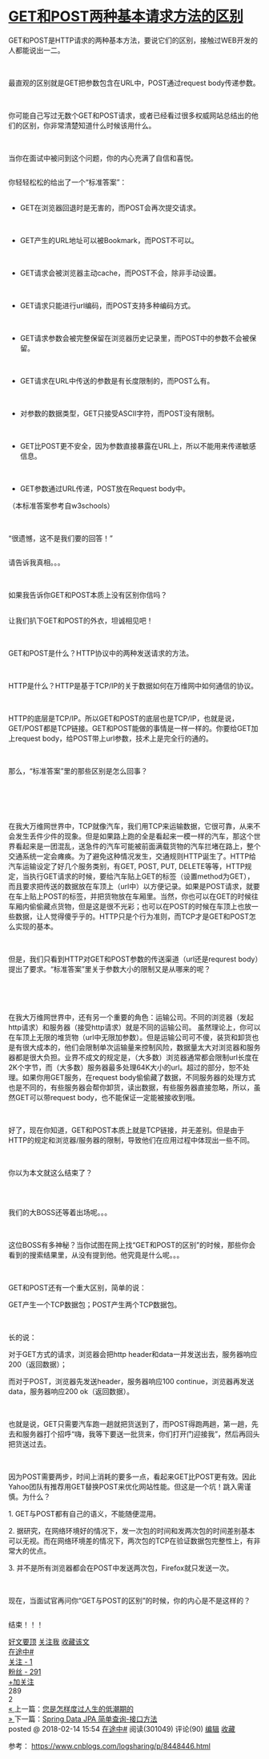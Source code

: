 <div class="post">
		<h1 class="postTitle">
			<a id="cb_post_title_url" class="postTitle2" href="https://www.cnblogs.com/logsharing/p/8448446.html">GET和POST两种基本请求方法的区别</a>
		</h1>
		<div class="clear"></div>
		<div class="postBody">
			<div id="cnblogs_post_body" class="blogpost-body"><p>GET和POST是HTTP请求的两种基本方法，要说它们的区别，接触过WEB开发的人都能说出一二。</p>
<p>&nbsp;</p>
<p>最直观的区别就是GET把参数包含在URL中，POST通过request body传递参数。</p>
<p>&nbsp;</p>
<p>你可能自己写过无数个GET和POST请求，或者已经看过很多权威网站总结出的他们的区别，你非常清楚知道什么时候该用什么。</p>
<p>&nbsp;</p>
<p>当你在面试中被问到这个问题，你的内心充满了自信和喜悦。</p>
<p><img src="http://mmbiz.qpic.cn/mmbiz/VUGnGjllRE5vZcld02bjOjWPPBRXYdhLcm8TfMjvKvXwbzXTbpUaahYNVFpXh8fIMgqcmbIeEBqFTt7ibiaewMicg/640?wx_fmt=png" alt="" data-ratio="1" data-s="300,640" data-src="http://mmbiz.qpic.cn/mmbiz/VUGnGjllRE5vZcld02bjOjWPPBRXYdhLcm8TfMjvKvXwbzXTbpUaahYNVFpXh8fIMgqcmbIeEBqFTt7ibiaewMicg/640?wx_fmt=png" data-type="png" data-w="200" data-fail="0"></p>
<p>你轻轻松松的给出了一个“标准答案”：<br><br></p>
<ul class="list-paddingleft-2">
<li>
<p>GET在浏览器回退时是无害的，而POST会再次提交请求。</p>
<p>&nbsp;</p>

</li>
<li>
<p>GET产生的URL地址可以被Bookmark，而POST不可以。</p>
<p>&nbsp;</p>

</li>
<li>
<p>GET请求会被浏览器主动cache，而POST不会，除非手动设置。</p>
<p>&nbsp;</p>

</li>
<li>
<p>GET请求只能进行url编码，而POST支持多种编码方式。</p>
<p>&nbsp;</p>

</li>
<li>
<p>GET请求参数会被完整保留在浏览器历史记录里，而POST中的参数不会被保留。</p>
<p>&nbsp;</p>

</li>
<li>
<p>GET请求在URL中传送的参数是有长度限制的，而POST么有。</p>
<p>&nbsp;</p>

</li>
<li>
<p>对参数的数据类型，GET只接受ASCII字符，而POST没有限制。</p>
<p>&nbsp;</p>

</li>
<li>
<p>GET比POST更不安全，因为参数直接暴露在URL上，所以不能用来传递敏感信息。</p>
<p>&nbsp;</p>

</li>
<li>
<p>GET参数通过URL传递，POST放在Request body中。</p>

</li>

</ul>
<p>（本标准答案参考自w3schools）</p>
<p>&nbsp;</p>
<p>“很遗憾，这不是我们要的回答！”</p>
<p><img src="http://mmbiz.qpic.cn/mmbiz/VUGnGjllRE5vZcld02bjOjWPPBRXYdhLkCV5yUI4QFlaibOg9aFp2ZjPlaeAgaibbYyzOYsmcDfPlzFPAdcy21dQ/640?wx_fmt=jpeg" alt="" data-ratio="1" data-s="300,640" data-src="http://mmbiz.qpic.cn/mmbiz/VUGnGjllRE5vZcld02bjOjWPPBRXYdhLkCV5yUI4QFlaibOg9aFp2ZjPlaeAgaibbYyzOYsmcDfPlzFPAdcy21dQ/640?wx_fmt=jpeg" data-type="jpeg" data-w="300" data-fail="0"></p>
<p>请告诉我真相。。。</p>
<p>&nbsp;</p>
<p>如果我告诉你GET和POST本质上没有区别你信吗？&nbsp;</p>
<p><br>让我们扒下GET和POST的外衣，坦诚相见吧！</p>
<p><br><img src="http://mmbiz.qpic.cn/mmbiz/VUGnGjllRE5vZcld02bjOjWPPBRXYdhLVXZkPZibSibtVZoIkDcBTQJ3mFibpNtqOSNTLDs01s2rmB6PyCoibjczxQ/640?wx_fmt=png" alt="" data-ratio="0.8981132075471698" data-s="300,640" data-src="http://mmbiz.qpic.cn/mmbiz/VUGnGjllRE5vZcld02bjOjWPPBRXYdhLVXZkPZibSibtVZoIkDcBTQJ3mFibpNtqOSNTLDs01s2rmB6PyCoibjczxQ/640?wx_fmt=png" data-type="png" data-w="265" data-fail="0"></p>
<p>GET和POST是什么？HTTP协议中的两种发送请求的方法。</p>
<p>&nbsp;</p>
<p>HTTP是什么？HTTP是基于TCP/IP的关于数据如何在万维网中如何通信的协议。</p>
<p>&nbsp;</p>
<p>HTTP的底层是TCP/IP。所以GET和POST的底层也是TCP/IP，也就是说，GET/POST都是TCP链接。GET和POST能做的事情是一样一样的。你要给GET加上request body，给POST带上url参数，技术上是完全行的通的。&nbsp;</p>
<p>&nbsp;</p>
<p>那么，“标准答案”里的那些区别是怎么回事？</p>
<p>&nbsp;</p>
<p><img src="http://mmbiz.qpic.cn/mmbiz/VUGnGjllRE5vZcld02bjOjWPPBRXYdhLdhmQxXtz2Kwn3yzT8Jzic1joUsjXxeaU8JwerDiabz9N9sYmBpIgWic2A/640?wx_fmt=jpeg" alt="" data-ratio="1" data-s="300,640" data-src="http://mmbiz.qpic.cn/mmbiz/VUGnGjllRE5vZcld02bjOjWPPBRXYdhLdhmQxXtz2Kwn3yzT8Jzic1joUsjXxeaU8JwerDiabz9N9sYmBpIgWic2A/640?wx_fmt=jpeg" data-type="jpeg" data-w="200" data-fail="0"></p>
<p>&nbsp;</p>
<p>在我大万维网世界中，TCP就像汽车，我们用TCP来运输数据，它很可靠，从来不会发生丢件少件的现象。但是如果路上跑的全是看起来一模一样的汽车，那这个世界看起来是一团混乱，送急件的汽车可能被前面满载货物的汽车拦堵在路上，整个交通系统一定会瘫痪。为了避免这种情况发生，交通规则HTTP诞生了。HTTP给汽车运输设定了好几个服务类别，有GET, POST, PUT, DELETE等等，HTTP规定，当执行GET请求的时候，要给汽车贴上GET的标签（设置method为GET），而且要求把传送的数据放在车顶上（url中）以方便记录。如果是POST请求，就要在车上贴上POST的标签，并把货物放在车厢里。当然，你也可以在GET的时候往车厢内偷偷藏点货物，但是这是很不光彩；也可以在POST的时候在车顶上也放一些数据，让人觉得傻乎乎的。HTTP只是个行为准则，而TCP才是GET和POST怎么实现的基本。</p>
<p>&nbsp;</p>
<p>但是，我们只看到HTTP对GET和POST参数的传送渠道（url还是requrest body）提出了要求。“标准答案”里关于参数大小的限制又是从哪来的呢？</p>
<p>&nbsp;</p>
<p><img src="http://mmbiz.qpic.cn/mmbiz/VUGnGjllRE5vZcld02bjOjWPPBRXYdhLSDX3EiadGp0gDsHwgvGictCwWSEaAQ4jVib1sLaqnBGpFAUhHhjv8xGKQ/640?wx_fmt=jpeg" alt="" data-ratio="0.3017241379310345" data-s="300,640" data-src="http://mmbiz.qpic.cn/mmbiz/VUGnGjllRE5vZcld02bjOjWPPBRXYdhLSDX3EiadGp0gDsHwgvGictCwWSEaAQ4jVib1sLaqnBGpFAUhHhjv8xGKQ/640?wx_fmt=jpeg" data-type="jpeg" data-w="580" data-fail="0"><br><br></p>
<p>在我大万维网世界中，还有另一个重要的角色：运输公司。不同的浏览器（发起http请求）和服务器（接受http请求）就是不同的运输公司。 虽然理论上，你可以在车顶上无限的堆货物（url中无限加参数）。但是运输公司可不傻，装货和卸货也是有很大成本的，他们会限制单次运输量来控制风险，数据量太大对浏览器和服务器都是很大负担。业界不成文的规定是，（大多数）浏览器通常都会限制url长度在2K个字节，而（大多数）服务器最多处理64K大小的url。超过的部分，恕不处理。如果你用GET服务，在request body偷偷藏了数据，不同服务器的处理方式也是不同的，有些服务器会帮你卸货，读出数据，有些服务器直接忽略，所以，虽然GET可以带request body，也不能保证一定能被接收到哦。</p>
<p>&nbsp;</p>
<p>好了，现在你知道，GET和POST本质上就是TCP链接，并无差别。但是由于HTTP的规定和浏览器/服务器的限制，导致他们在应用过程中体现出一些不同。&nbsp;</p>
<p>&nbsp;</p>
<p>你以为本文就这么结束了？</p>
<p>&nbsp;</p>
<p><img src="http://mmbiz.qpic.cn/mmbiz/VUGnGjllRE5vZcld02bjOjWPPBRXYdhLNqLBKzbCAfuLHkM355iaBC9FuOlWrtiaIUmD95T8ReVJ9FInZIZWV0YA/0?" alt="" width="auto" data-s="300,640" data-type="png" data-ratio="0.7272727272727273" data-w="297" data-src="http://mmbiz.qpic.cn/mmbiz/VUGnGjllRE5vZcld02bjOjWPPBRXYdhLNqLBKzbCAfuLHkM355iaBC9FuOlWrtiaIUmD95T8ReVJ9FInZIZWV0YA/0?" data-fail="0"></p>
<p>我们的大BOSS还等着出场呢。。。</p>
<p>&nbsp;</p>
<p>这位BOSS有多神秘？当你试图在网上找“GET和POST的区别”的时候，那些你会看到的搜索结果里，从没有提到他。他究竟是什么呢。。。</p>
<p>&nbsp;</p>
<p>GET和POST还有一个重大区别，简单的说：</p>
<p>GET产生一个TCP数据包；POST产生两个TCP数据包。</p>
<p>&nbsp;</p>
<p>长的说：</p>
<p>对于GET方式的请求，浏览器会把http header和data一并发送出去，服务器响应200（返回数据）；</p>
<p>而对于POST，浏览器先发送header，服务器响应100 continue，浏览器再发送data，服务器响应200 ok（返回数据）。</p>
<p>&nbsp;</p>
<p>也就是说，GET只需要汽车跑一趟就把货送到了，而POST得跑两趟，第一趟，先去和服务器打个招呼“嗨，我等下要送一批货来，你们打开门迎接我”，然后再回头把货送过去。</p>
<p>&nbsp;</p>
<p>因为POST需要两步，时间上消耗的要多一点，看起来GET比POST更有效。因此Yahoo团队有推荐用GET替换POST来优化网站性能。但这是一个坑！跳入需谨慎。为什么？</p>
<p>1. GET与POST都有自己的语义，不能随便混用。</p>
<p>2. 据研究，在网络环境好的情况下，发一次包的时间和发两次包的时间差别基本可以无视。而在网络环境差的情况下，两次包的TCP在验证数据包完整性上，有非常大的优点。</p>
<p>3. 并不是所有浏览器都会在POST中发送两次包，Firefox就只发送一次。</p>
<p>&nbsp;</p>
<p>现在，当面试官再问你“GET与POST的区别”的时候，你的内心是不是这样的？</p>
<p><img src="http://mmbiz.qpic.cn/mmbiz/VUGnGjllRE5vZcld02bjOjWPPBRXYdhLyfrfWEnMQlicIoNbaQJCicpKjOVQp8tNjU9Zp8Eia40om3vTah9aZEF7w/640?wx_fmt=jpeg" alt="" data-ratio="1" data-s="300,640" data-src="http://mmbiz.qpic.cn/mmbiz/VUGnGjllRE5vZcld02bjOjWPPBRXYdhLyfrfWEnMQlicIoNbaQJCicpKjOVQp8tNjU9Zp8Eia40om3vTah9aZEF7w/640?wx_fmt=jpeg" data-type="jpeg" data-w="350" data-fail="0"></p>
<p>结束！！！</p></div><div id="MySignature"></div>
<div class="clear"></div>
<div id="blog_post_info_block">
<div id="BlogPostCategory"></div>
<div id="EntryTag"></div>
<div id="blog_post_info"><div id="green_channel">
        <a href="javascript:void(0);" id="green_channel_digg" onclick="DiggIt(8448446,cb_blogId,1);green_channel_success(this,'谢谢推荐！');">好文要顶</a>
            <a id="green_channel_follow" onclick="follow('a47da3c7-01bc-44ab-14f9-08d4ef52ecb6');" href="javascript:void(0);">关注我</a>
    <a id="green_channel_favorite" onclick="AddToWz(cb_entryId);return false;" href="javascript:void(0);">收藏该文</a>
    <a id="green_channel_weibo" href="javascript:void(0);" title="分享至新浪微博" onclick="ShareToTsina()"><img src="//common.cnblogs.com/images/icon_weibo_24.png" alt=""></a>
    <a id="green_channel_wechat" href="javascript:void(0);" title="分享至微信" onclick="shareOnWechat()"><img src="//common.cnblogs.com/images/wechat.png" alt=""></a>
</div>
<div id="author_profile">
    <div id="author_profile_info" class="author_profile_info">
            <a href="https://home.cnblogs.com/u/logsharing/" target="_blank"><img src="//pic.cnblogs.com/face/sample_face.gif" class="author_avatar" alt=""></a>
        <div id="author_profile_detail" class="author_profile_info">
            <a href="https://home.cnblogs.com/u/logsharing/">在途中#</a><br>
            <a href="https://home.cnblogs.com/u/logsharing/followees">关注 - 1</a><br>
            <a href="https://home.cnblogs.com/u/logsharing/followers">粉丝 - 291</a>
        </div>
    </div>
    <div class="clear"></div>
    <div id="author_profile_honor"></div>
    <div id="author_profile_follow">
                <a href="javascript:void(0);" onclick="follow('a47da3c7-01bc-44ab-14f9-08d4ef52ecb6');return false;">+加关注</a>
    </div>
</div>
<div id="div_digg">
    <div class="diggit" onclick="votePost(8448446,'Digg')">
        <span class="diggnum" id="digg_count">289</span>
    </div>
    <div class="buryit" onclick="votePost(8448446,'Bury')">
        <span class="burynum" id="bury_count">2</span>
    </div>
    <div class="clear"></div>
    <div class="diggword" id="digg_tips">
    </div>
</div>
<script type="text/javascript">
    currentDiggType = 0;
</script></div>
<div class="clear"></div>
<div id="post_next_prev"><a href="https://www.cnblogs.com/logsharing/p/8275396.html" class="p_n_p_prefix">« </a> 上一篇：<a href="https://www.cnblogs.com/logsharing/p/8275396.html" title="发布于2018-01-12 14:00">您是怎样度过人生的低潮期的</a><br><a href="https://www.cnblogs.com/logsharing/p/8462026.html" class="p_n_p_prefix">» </a> 下一篇：<a href="https://www.cnblogs.com/logsharing/p/8462026.html" title="发布于2018-02-23 14:50">Spring Data JPA 简单查询-接口方法</a><br></div>
</div>

</div>
<div class="postDesc">posted @ <span id="post-date">2018-02-14 15:54</span> <a href="https://www.cnblogs.com/logsharing/">在途中#</a> 阅读(<span id="post_view_count">301049</span>) 评论(<span id="post_comment_count">90</span>)  <a href="https://i.cnblogs.com/EditPosts.aspx?postid=8448446" rel="nofollow">编辑</a> <a href="#" onclick="AddToWz(8448446);return false;">收藏</a></div>
</div>

参考：
https://www.cnblogs.com/logsharing/p/8448446.html
